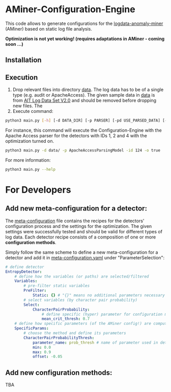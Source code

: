 # AMiner-Configuration-Engine

This code allows to generate configurations for the [logdata-anomaly-miner](https://github.com/ait-aecid/logdata-anomaly-miner) (AMiner) based on static log file analysis.

**Optimization is not yet working! (requires adaptations in AMiner - coming soon ...)**

## **Installation**


## **Execution**

1. Drop relevant files into directory [data](data). The log data has to be of a single type (e.g. audit or ApacheAccess). The given sample data in [data](data) is from [AIT Log Data Set V2.0](https://zenodo.org/records/5789064) and should be removed before dropping new files. The 
2. Execute command:

```bash
python3 main.py [-h] [-d DATA_DIR] [-p PARSER] [-pd USE_PARSED_DATA] [-id DETECTOR_IDS] [-o OPTIMIZE] [-pre PREDEFINED_CONFIG_PATH]
```
For instance, this command will execute the Configuration-Engine with the Apache Access parser for the detectors with IDs 1, 2 and 4 with the optimization turned on.
```bash
python3 main.py -d data/ -p ApacheAccessParsingModel -id 124 -o true
```
For more information:
```bash
python3 main.py --help
```

# **For Developers**

## Add new meta-configuration for a detector:

The [meta-configuration](meta-configuration.yaml) file contains the recipes for the detectors' configuration process and the settings for the optimization. The given settings were successfully tested and should be valid for different types of log data. Each detector recipe consists of a composition of one or more **configuration methods**. 

Simply follow the same scheme to define a new meta-configuration for a detector and add it in [meta-configuration.yaml](meta-configuration.yaml) under "ParameterSelection":
```Yaml
# define detector
EntropyDetector:
    # define how the variables (or paths) are selected/filtered
    Variables:
        # pre-filter static variables
        PreFilter:
            Static: {} # "{}" means no additional parameters necessary (because .yaml format)
        # select variables (by character pair probability)
        Select:
            CharacterPairProbability:
                # define specific (hyper) parameter for configuration method
                mean_crit_thresh: 0.7
    # define how specific parameters (of the AMiner config!) are computed
    SpecificParams:
        # choose the method and define its parameters
        CharacterPairProbabilityThresh:
            parameter_name: prob_thresh # name of parameter used in detector
            min: 0.0
            max: 0.9
            offset: -0.05
```

## Add new configuration methods:

TBA

